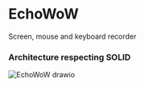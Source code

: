 # EchoWoW

Screen, mouse and keyboard recorder

### Architecture respecting SOLID

![EchoWoW drawio](https://github.com/Mrasipila/EchoWoW/assets/30113273/d3017fa9-f542-472f-a5e7-b1fb4de99c5a)

